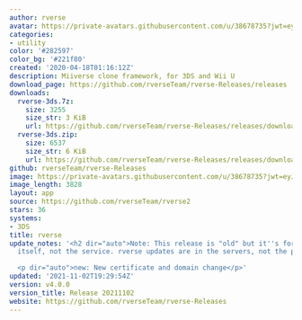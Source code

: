 ```yaml
---
author: rverse
avatar: https://private-avatars.githubusercontent.com/u/38678735?jwt=eyJhbGciOiJIUzI1NiIsInR5cCI6IkpXVCJ9.eyJpc3MiOiJnaXRodWIuY29tIiwiYXVkIjoicmF3LmdpdGh1YnVzZXJjb250ZW50LmNvbSIsImtleSI6ImtleTEiLCJleHAiOjE3MzQ2MzI3NjAsIm5iZiI6MTczNDYzMTU2MCwicGF0aCI6Ii91LzM4Njc4NzM1In0.MbRGQnU7_5C263NpGNdTEANc8LiCFU0Qd4z6t5P0lwU&v=4
categories:
- utility
color: '#282597'
color_bg: '#221f80'
created: '2020-04-18T01:16:12Z'
description: Miiverse clone framework, for 3DS and Wii U
download_page: https://github.com/rverseTeam/rverse-Releases/releases
downloads:
  rverse-3ds.7z:
    size: 3255
    size_str: 3 KiB
    url: https://github.com/rverseTeam/rverse-Releases/releases/download/v4.0.0/rverse-3ds.7z
  rverse-3ds.zip:
    size: 6537
    size_str: 6 KiB
    url: https://github.com/rverseTeam/rverse-Releases/releases/download/v4.0.0/rverse-3ds.zip
github: rverseTeam/rverse-Releases
image: https://private-avatars.githubusercontent.com/u/38678735?jwt=eyJhbGciOiJIUzI1NiIsInR5cCI6IkpXVCJ9.eyJpc3MiOiJnaXRodWIuY29tIiwiYXVkIjoicmF3LmdpdGh1YnVzZXJjb250ZW50LmNvbSIsImtleSI6ImtleTEiLCJleHAiOjE3MzQ2MzI3NjAsIm5iZiI6MTczNDYzMTU2MCwicGF0aCI6Ii91LzM4Njc4NzM1In0.MbRGQnU7_5C263NpGNdTEANc8LiCFU0Qd4z6t5P0lwU&v=4&size=128
image_length: 3828
layout: app
source: https://github.com/rverseTeam/rverse2
stars: 36
systems:
- 3DS
title: rverse
update_notes: '<h2 dir="auto">Note: This release is "old" but it''s for the patch
  itself, not the service. rverse updates are in the servers, not the patch!</h2>

  <p dir="auto">new: New certificate and domain change</p>'
updated: '2021-11-02T19:29:54Z'
version: v4.0.0
version_title: Release 20211102
website: https://github.com/rverseTeam/rverse-Releases
---
```

